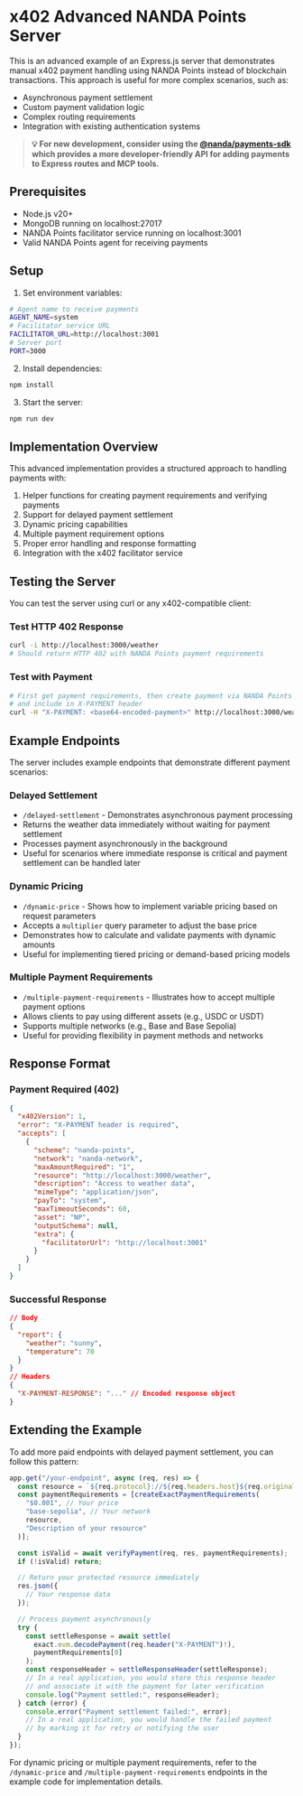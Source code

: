 # x402 Advanced NANDA Points Server

This is an advanced example of an Express.js server that demonstrates manual x402 payment handling using NANDA Points instead of blockchain transactions. This approach is useful for more complex scenarios, such as:

- Asynchronous payment settlement
- Custom payment validation logic
- Complex routing requirements
- Integration with existing authentication systems

> **💡 For new development, consider using the [@nanda/payments-sdk](../../sdks/payments-sdk/) which provides a more developer-friendly API for adding payments to Express routes and MCP tools.**

## Prerequisites

- Node.js v20+
- MongoDB running on localhost:27017
- NANDA Points facilitator service running on localhost:3001
- Valid NANDA Points agent for receiving payments

## Setup

1. Set environment variables:

```bash
# Agent name to receive payments
AGENT_NAME=system
# Facilitator service URL
FACILITATOR_URL=http://localhost:3001
# Server port
PORT=3000
```

2. Install dependencies:
```bash
npm install
```

3. Start the server:
```bash
npm run dev
```

## Implementation Overview

This advanced implementation provides a structured approach to handling payments with:

1. Helper functions for creating payment requirements and verifying payments
2. Support for delayed payment settlement
3. Dynamic pricing capabilities
4. Multiple payment requirement options
5. Proper error handling and response formatting
6. Integration with the x402 facilitator service

## Testing the Server

You can test the server using curl or any x402-compatible client:

### Test HTTP 402 Response
```bash
curl -i http://localhost:3000/weather
# Should return HTTP 402 with NANDA Points payment requirements
```

### Test with Payment
```bash
# First get payment requirements, then create payment via NANDA Points system
# and include in X-PAYMENT header
curl -H "X-PAYMENT: <base64-encoded-payment>" http://localhost:3000/weather
```

## Example Endpoints

The server includes example endpoints that demonstrate different payment scenarios:

### Delayed Settlement
- `/delayed-settlement` - Demonstrates asynchronous payment processing
- Returns the weather data immediately without waiting for payment settlement
- Processes payment asynchronously in the background
- Useful for scenarios where immediate response is critical and payment settlement can be handled later

### Dynamic Pricing
- `/dynamic-price` - Shows how to implement variable pricing based on request parameters
- Accepts a `multiplier` query parameter to adjust the base price
- Demonstrates how to calculate and validate payments with dynamic amounts
- Useful for implementing tiered pricing or demand-based pricing models

### Multiple Payment Requirements
- `/multiple-payment-requirements` - Illustrates how to accept multiple payment options
- Allows clients to pay using different assets (e.g., USDC or USDT)
- Supports multiple networks (e.g., Base and Base Sepolia)
- Useful for providing flexibility in payment methods and networks

## Response Format

### Payment Required (402)
```json
{
  "x402Version": 1,
  "error": "X-PAYMENT header is required",
  "accepts": [
    {
      "scheme": "nanda-points",
      "network": "nanda-network",
      "maxAmountRequired": "1",
      "resource": "http://localhost:3000/weather",
      "description": "Access to weather data",
      "mimeType": "application/json",
      "payTo": "system",
      "maxTimeoutSeconds": 60,
      "asset": "NP",
      "outputSchema": null,
      "extra": {
        "facilitatorUrl": "http://localhost:3001"
      }
    }
  ]
}
```

### Successful Response
```json
// Body
{
  "report": {
    "weather": "sunny",
    "temperature": 70
  }
}
// Headers
{
  "X-PAYMENT-RESPONSE": "..." // Encoded response object
}
```

## Extending the Example

To add more paid endpoints with delayed payment settlement, you can follow this pattern:

```typescript
app.get("/your-endpoint", async (req, res) => {
  const resource = `${req.protocol}://${req.headers.host}${req.originalUrl}` as Resource;
  const paymentRequirements = [createExactPaymentRequirements(
    "$0.001", // Your price
    "base-sepolia", // Your network
    resource,
    "Description of your resource"
  )];

  const isValid = await verifyPayment(req, res, paymentRequirements);
  if (!isValid) return;

  // Return your protected resource immediately
  res.json({
    // Your response data
  });

  // Process payment asynchronously
  try {
    const settleResponse = await settle(
      exact.evm.decodePayment(req.header("X-PAYMENT")!),
      paymentRequirements[0]
    );
    const responseHeader = settleResponseHeader(settleResponse);
    // In a real application, you would store this response header
    // and associate it with the payment for later verification
    console.log("Payment settled:", responseHeader);
  } catch (error) {
    console.error("Payment settlement failed:", error);
    // In a real application, you would handle the failed payment
    // by marking it for retry or notifying the user
  }
});
```

For dynamic pricing or multiple payment requirements, refer to the `/dynamic-price` and `/multiple-payment-requirements` endpoints in the example code for implementation details.
